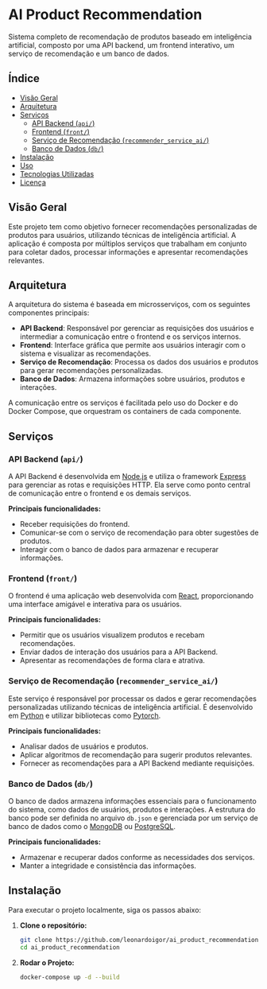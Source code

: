 # AI Product Recommendation

Sistema completo de recomendação de produtos baseado em inteligência artificial, composto por uma API backend, um frontend interativo, um serviço de recomendação e um banco de dados.

## Índice

- [Visão Geral](#visão-geral)
- [Arquitetura](#arquitetura)
- [Serviços](#serviços)
  - [API Backend (`api/`)](#api-backend-api)
  - [Frontend (`front/`)](#frontend-front)
  - [Serviço de Recomendação (`recommender_service_ai/`)](#serviço-de-recomendação-recommender_service_ai)
  - [Banco de Dados (`db/`)](#banco-de-dados-db)
- [Instalação](#instalação)
- [Uso](#uso)
- [Tecnologias Utilizadas](#tecnologias-utilizadas)
- [Licença](#licença)

## Visão Geral

Este projeto tem como objetivo fornecer recomendações personalizadas de produtos para usuários, utilizando técnicas de inteligência artificial. A aplicação é composta por múltiplos serviços que trabalham em conjunto para coletar dados, processar informações e apresentar recomendações relevantes.

## Arquitetura

A arquitetura do sistema é baseada em microsserviços, com os seguintes componentes principais:

- **API Backend**: Responsável por gerenciar as requisições dos usuários e intermediar a comunicação entre o frontend e os serviços internos.
- **Frontend**: Interface gráfica que permite aos usuários interagir com o sistema e visualizar as recomendações.
- **Serviço de Recomendação**: Processa os dados dos usuários e produtos para gerar recomendações personalizadas.
- **Banco de Dados**: Armazena informações sobre usuários, produtos e interações.

A comunicação entre os serviços é facilitada pelo uso do Docker e do Docker Compose, que orquestram os containers de cada componente.

## Serviços

### API Backend (`api/`)

A API Backend é desenvolvida em [Node.js](https://nodejs.org/) e utiliza o framework [Express](https://expressjs.com/) para gerenciar as rotas e requisições HTTP. Ela serve como ponto central de comunicação entre o frontend e os demais serviços.

**Principais funcionalidades:**

- Receber requisições do frontend.
- Comunicar-se com o serviço de recomendação para obter sugestões de produtos.
- Interagir com o banco de dados para armazenar e recuperar informações.

### Frontend (`front/`)

O frontend é uma aplicação web desenvolvida com [React](https://reactjs.org/), proporcionando uma interface amigável e interativa para os usuários.

**Principais funcionalidades:**

- Permitir que os usuários visualizem produtos e recebam recomendações.
- Enviar dados de interação dos usuários para a API Backend.
- Apresentar as recomendações de forma clara e atrativa.

### Serviço de Recomendação (`recommender_service_ai/`)

Este serviço é responsável por processar os dados e gerar recomendações personalizadas utilizando técnicas de inteligência artificial. É desenvolvido em [Python](https://www.python.org/) e utilizar bibliotecas como [Pytorch](https://pytorch.org/get-started/locally/).

**Principais funcionalidades:**

- Analisar dados de usuários e produtos.
- Aplicar algoritmos de recomendação para sugerir produtos relevantes.
- Fornecer as recomendações para a API Backend mediante requisições.

### Banco de Dados (`db/`)

O banco de dados armazena informações essenciais para o funcionamento do sistema, como dados de usuários, produtos e interações. A estrutura do banco pode ser definida no arquivo `db.json` e gerenciada por um serviço de banco de dados como o [MongoDB](https://www.mongodb.com/) ou [PostgreSQL](https://www.postgresql.org/).

**Principais funcionalidades:**

- Armazenar e recuperar dados conforme as necessidades dos serviços.
- Manter a integridade e consistência das informações.

## Instalação

Para executar o projeto localmente, siga os passos abaixo:

1. **Clone o repositório:**

   ```bash
   git clone https://github.com/leonardoigor/ai_product_recommendation.git
   cd ai_product_recommendation
   
2. **Rodar o Projeto:**
   ```bash
   docker-compose up -d --build
